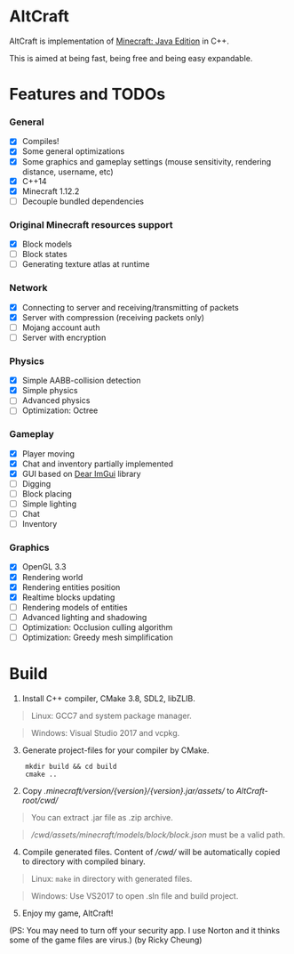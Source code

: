 # AltCraft
AltCraft is implementation of [Minecraft: Java Edition](https://minecraft.net) in C++.

This is aimed at being fast, being free and being easy expandable.
# Features and TODOs
### General
- [x] Compiles!
- [x] Some general optimizations
- [x] Some graphics and gameplay settings (mouse sensitivity, rendering distance, username, etc)
- [x] C++14
- [x] Minecraft 1.12.2
- [ ] Decouple bundled dependencies
### Original Minecraft resources support
- [x] Block models
- [ ] Block states
- [ ] Generating texture atlas at runtime
### Network
- [x] Connecting to server and receiving/transmitting of packets
- [x] Server with compression (receiving packets only)
- [ ] Mojang account auth
- [ ] Server with encryption
### Physics
- [x] Simple AABB-collision detection
- [x] Simple physics
- [ ] Advanced physics
- [ ] Optimization: Octree
### Gameplay
- [x] Player moving
- [x] Chat and inventory partially implemented
- [x] GUI based on [Dear ImGui](https://github.com/ocornut/imgui) library
- [ ] Digging
- [ ] Block placing
- [ ] Simple lighting
- [ ] Chat
- [ ] Inventory
### Graphics
- [x] OpenGL 3.3
- [x] Rendering world
- [x] Rendering entities position
- [x] Realtime blocks updating
- [ ] Rendering models of entities
- [ ] Advanced lighting and shadowing
- [ ] Optimization: Occlusion culling algorithm
- [ ] Optimization: Greedy mesh simplification

# Build
1. Install C++ compiler, CMake 3.8, SDL2, libZLIB.
>Linux: GCC7 and system package manager.

>Windows: Visual Studio 2017 and vcpkg.
3. Generate project-files for your compiler by CMake.
```
    mkdir build && cd build
    cmake ..
```
2. Copy *.minecraft/version/{version}/{version}.jar/assets/* to *AltCraft-root/cwd/*
>You can extract .jar file as .zip archive.

>*/cwd/assets/minecraft/models/block/block.json* must be a valid path.
4. Compile generated files. Content of */cwd/* will be automatically copied to directory with compiled binary.
>Linux: `make` in directory with generated files.

>Windows: Use VS2017 to open .sln file and build project.
5. Enjoy my game, AltCraft!

(PS: You may need to turn off your security app. I use Norton and it thinks some of the game files are virus.) (by Ricky Cheung)
